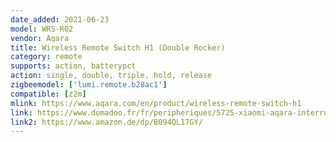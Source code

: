 ```yaml
---
date_added: 2021-06-23
model: WRS-R02
vendor: Aqara
title: Wireless Remote Switch H1 (Double Rocker) 
category: remote
supports: action, batterypct
action: single, double, triple, hold, release
zigbeemodel: ['lumi.remote.b28ac1']
compatible: [z2m]
mlink: https://www.aqara.com/en/product/wireless-remote-switch-h1
link: https://www.domadoo.fr/fr/peripheriques/5725-xiaomi-aqara-interrupteur-mural-double-sans-fil-h1-zigbee-30-6970504215023.html
link2: https://www.amazon.de/dp/B094QL17GY/
---
```

